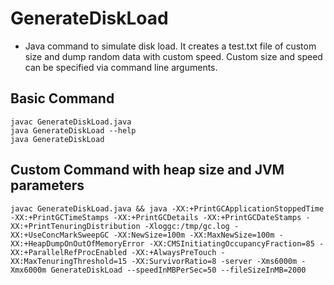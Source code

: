 # GenerateDiskLoad #
* Java command to simulate disk load. It creates a test.txt file of custom size and dump random data with custom speed. Custom size and speed can be specified via command line arguments.


## Basic Command ##
```
javac GenerateDiskLoad.java
java GenerateDiskLoad --help
java GenerateDiskLoad
```

## Custom Command with heap size and JVM parameters
```
javac GenerateDiskLoad.java && java -XX:+PrintGCApplicationStoppedTime -XX:+PrintGCTimeStamps -XX:+PrintGCDetails -XX:+PrintGCDateStamps -XX:+PrintTenuringDistribution -Xloggc:/tmp/gc.log -XX:+UseConcMarkSweepGC -XX:NewSize=100m -XX:MaxNewSize=100m -XX:+HeapDumpOnOutOfMemoryError -XX:CMSInitiatingOccupancyFraction=85 -XX:+ParallelRefProcEnabled -XX:+AlwaysPreTouch -XX:MaxTenuringThreshold=15 -XX:SurvivorRatio=8 -server -Xms6000m -Xmx6000m GenerateDiskLoad --speedInMBPerSec=50 --fileSizeInMB=2000
```
